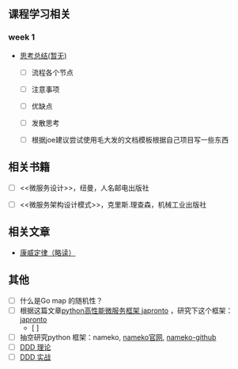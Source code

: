 ## 课程学习相关

### week 1
- [思考总结(暂无)]()
  - [ ] 流程各个节点
  - [ ] 注意事项
  - [ ] 优缺点
  - [ ] 发散思考
  - [ ] 根据joe建议尝试使用毛大发的文档模板根据自己项目写一些东西


## 相关书籍
- [ ]  <<微服务设计>>，纽曼，人名邮电出版社
- [ ]  <<微服务架构设计模式>>，克里斯.理查森，机械工业出版社


## 相关文章
- [康威定律（略读）](https://segmentfault.com/a/1190000011118897)


## 其他
- [ ] 什么是Go map 的随机性？
- [ ] 根据这篇文章[python高性能微服务框架 japronto](https://www.jianshu.com/p/7483a869ff21) ，研究下这个框架：[japronto](https://github.com/squeaky-pl/japronto)
    - [ ]
- [ ] 抽空研究python 框架：nameko, [nameko官网](https://nameko.readthedocs.io/en/stable/what_is_nameko.html), [nameko-github](https://github.com/nameko/nameko) 
- [ ] [DDD 理论](https://www.jianshu.com/p/5732b69bd1a1)
- [ ] [DDD 实战](https://www.jianshu.com/p/b5abfb3cc0ce)
